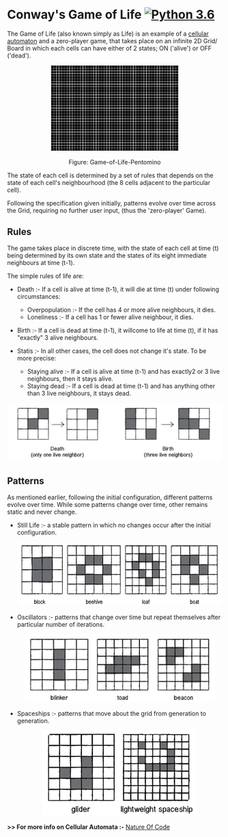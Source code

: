 # Conway's Game of Life [![Python 3.6](https://img.shields.io/badge/python-3.7-blue.svg)](https://www.python.org/downloads/release/python-370/)

The Game of Life (also known simply as Life) is an example of a [cellular automaton][CA] and a zero-player game, that takes place on an infinite 2D Grid/ Board in which each cells can have either of 2 states; ON ('alive') or OFF ('dead').

<p align="center"><img src="assets/example.gif" alt="2D Cellular Automata" width = "300px"></p>

<p align="center">Figure: Game-of-Life-Pentomino</p>

The state of each cell is determined by a set of rules that depends on the state of each cell's neighbourhood (the 8 cells adjacent to the particular cell).

Following the specification given initially, patterns evolve over time across the Grid, requiring no further user input, (thus the 'zero-player' Game).

## Rules

The game takes place in discrete time, with the state of each cell at time (t) being determined by its own state and the states of its eight immediate neighbours at time (t-1).

The simple rules of life are:

- Death :- If a cell is alive at time (t-1), it will die at time (t) under following circumstances:
  - Overpopulation :- If the cell has 4 or more alive neighbours, it dies.
  - Loneliness :- If a cell has 1 or fewer alive neighbour, it dies.

- Birth :- If a cell is dead at time (t-1), it willcome to life at time (t), if it has "exactly" 3 alive neighbours.

- Statis :- In all other cases, the cell does not change it's state. To be more precise:
  - Staying alive :- If a cell is alive at time (t-1) and has exactly2 or 3 live neighbours, then it stays alive.
  - Staying dead :- If a cell is dead at time (t-1) and has anything other than 3 live neighbours, it stays dead.
  
![Cell State Change](assets/changeState.jpg)

## Patterns

As mentioned earlier, following the initial configuration, different patterns evolve over time. While some patterns change over time, other remains static and never change.

- Still Life :- a stable pattern in which no changes occur after the initial configuration.
  <p align="center"><img src="assets/stillLife.jpg" alt="Still Life" height="150px"/></p>

- Oscillators :- patterns that change over time but repeat themselves after particular number of iterations.
  <p align="center"><img src="assets/oscillator.jpg" alt="Oscillators" height="160px"/></p>

- Spaceships :- patterns that move about the grid from generation to generation.
  <p align="center"><img src="assets/spaceship.jpg" alt="Spaceships" height="200px"/></p>


**>> For more info on Cellular Automata :-** [Nature Of Code][noc]

[//]: # (These are reference links used in the body of this note. )

[CA]: <https://mathworld.wolfram.com/CellularAutomaton.html#:~:text=A%20cellular%20automaton%20is%20a,many%20time%20steps%20as%20desired.>

[noc]: <https://natureofcode.com/book/chapter-7-cellular-automata/>
